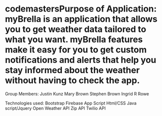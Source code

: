 # codemastersPurpose of Application: myBrella is an application that allows you to get weather data tailored to what you want. myBrella features make it easy for you to get custom notifications and alerts that help you stay informed about the weather without having to check the app.

Group Members: Justin Kunz Mary Brown Stephen Brown Ingrid R Rowe

Technologies used: Bootstrap Firebase App Script Html/CSS Java script/Jquery Open Weather API Zip API Twilio API

